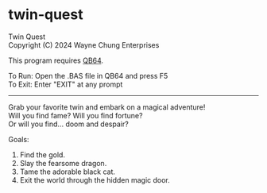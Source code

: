 # twin-quest
Twin Quest  
Copyright (C) 2024 Wayne Chung Enterprises  
  
This program requires [QB64](https://qb64.com/).  
  
To Run: Open the .BAS file in QB64 and press F5  
To Exit: Enter "EXIT" at any prompt  

---

Grab your favorite twin and embark on a magical adventure!  
Will you find fame?  Will you find fortune?  
Or will you find... doom and despair?  
  
Goals:
1. Find the gold.
2. Slay the fearsome dragon.
3. Tame the adorable black cat.
4. Exit the world through the hidden magic door.
